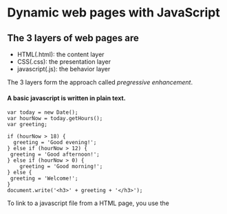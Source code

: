 # Dynamic web pages with JavaScript

## The 3 layers of web pages are

- HTML(.html): the content layer
- CSS(.css): the presentation layer
- javascript(.js): the behavior layer

The 3 layers form the approach called *pregressive enhancement*.

#### A basic javascript is written in plain text.

    var today = new Date();
    var hourNow = today.getHours();
    var greeting;

    if (hourNow > 18) {
      greeting = 'Good evening!';
    } else if (hourNow > 12) {
     greeting = 'Good afternoon!';
    } else if (hourNow > 0) {
        greeting = 'Good morning!';
    } else {
     greeting = 'Welcome!';
    }
    document.write('<h3>' + greeting + '</h3>');

To link to a javascript file from a HTML page, you use the <script> element to tell the brouser that it is coming across as a script. 

   <script scr="js/add-content.js"></script>
 
 
 
